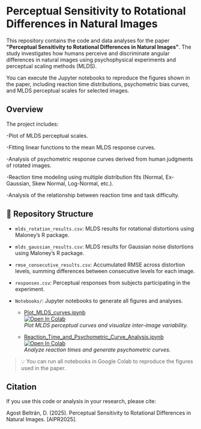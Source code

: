 # Perceptual Sensitivity to Rotational Differences in Natural Images

This repository contains the code and data analyses for the paper **"Perceptual Sensitivity to Rotational Differences in Natural Images"**. The study investigates how humans perceive and discriminate angular differences in natural images using psychophysical experiments and perceptual scaling methods (MLDS).

You can execute the Jupyter notebooks to reproduce the figures shown in the paper, including reaction time distributions, psychometric bias curves, and MLDS perceptual scales for selected images.

## Overview

The project includes:

-Plot of MLDS perceptual scales.

-Fitting linear functions to the mean MLDS response curves.

-Analysis of psychometric response curves derived from human judgments of rotated images.

-Reaction time modeling using multiple distribution fits (Normal, Ex-Gaussian, Skew Normal, Log-Normal, etc.).

-Analysis of the relationship between reaction time and task difficulty.




## 📂 Repository Structure

- `mlds_rotation_results.csv`: MLDS results for rotational distortions using Maloney’s R package.
- `mlds_gaussian_results.csv`: MLDS results for Gaussian noise distortions using Maloney’s R package.
- `rmse_consecutive_results.csv`: Accumulated RMSE across distortion levels, summing differences between consecutive levels for each image.
- `responses.csv`: Perceptual responses from subjects participating in the experiment.
- `Notebooks/`: Jupyter notebooks to generate all figures and analyses.

  - [Plot_MLDS_curves.ipynb](Notebooks/Plot_MLDS_curves.ipynb)  
    [![Open In Colab](https://colab.research.google.com/assets/colab-badge.svg)](https://colab.research.google.com/drive/1j0rvjP5NI0G8R_0hbER4fYd7FcN0gfoy#scrollTo=eGdv7Q_EoWB5)  
    *Plot MLDS perceptual curves and visualize inter-image variability.*

  - [Reaction_Time_and_Psychometric_Curve_Analysis.ipynb](Notebooks/Reaction_Time_and_Psychometric_Curve_Analysis.ipynb)  
    [![Open In Colab](https://colab.research.google.com/assets/colab-badge.svg)](https://colab.research.google.com/drive/1mM3OcdC5-MD0HoFRLxlaFWBUFyVS79_q#scrollTo=Q451qSp-jP5u)  
    *Analyze reaction times and generate psychometric curves.*

> 💡 You can run all notebooks in Google Colab to reproduce the figures used in the paper.




## Citation
If you use this code or analysis in your research, please cite:

Agost Beltrán, D. (2025). Perceptual Sensitivity to Rotational Differences in Natural Images. [AIPR2025].



